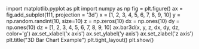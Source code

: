 
import matplotlib.pyplot as plt
import numpy as np
fig = plt.figure()
ax = fig.add_subplot(111, projection = '3d')
x = [1, 2, 3, 4, 5, 6, 7, 8, 9, 10]
y = np.random.randint(10, size=10)
z = np.zeros(10)
dx = np.ones(10)
dy = np.ones(10)
dz = [1, 2, 3, 4, 5, 6, 7, 8, 9, 10]
ax.bar3d(x, y, z, dx, dy, dz, color='g')
ax.set_xlabel('x axis')
ax.set_ylabel('y axis')
ax.set_zlabel('z axis')
plt.title("3D Bar Chart Example")
plt.tight_layout()
plt.show()
